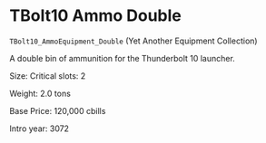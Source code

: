 # TBolt10 Ammo Double

`TBolt10_AmmoEquipment_Double` (Yet Another Equipment Collection)

A double bin of ammunition for the Thunderbolt 10 launcher.

Size: Critical slots: 2

Weight: 2.0 tons

Base Price: 120,000 cbills

Intro year: 3072

